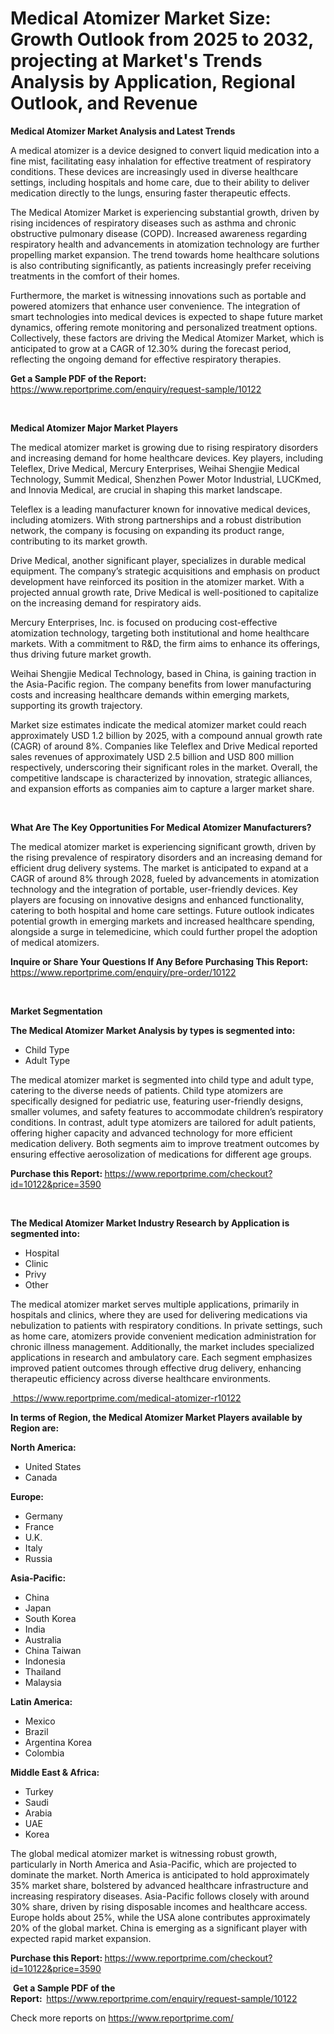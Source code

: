 <p><h1>Medical Atomizer Market Size: Growth Outlook from 2025 to 2032, projecting at Market's Trends Analysis by Application, Regional Outlook, and Revenue</h1></p><p><strong>Medical Atomizer Market Analysis and Latest Trends</strong></p>
<p><p>A medical atomizer is a device designed to convert liquid medication into a fine mist, facilitating easy inhalation for effective treatment of respiratory conditions. These devices are increasingly used in diverse healthcare settings, including hospitals and home care, due to their ability to deliver medication directly to the lungs, ensuring faster therapeutic effects.</p><p>The Medical Atomizer Market is experiencing substantial growth, driven by rising incidences of respiratory diseases such as asthma and chronic obstructive pulmonary disease (COPD). Increased awareness regarding respiratory health and advancements in atomization technology are further propelling market expansion. The trend towards home healthcare solutions is also contributing significantly, as patients increasingly prefer receiving treatments in the comfort of their homes.</p><p>Furthermore, the market is witnessing innovations such as portable and powered atomizers that enhance user convenience. The integration of smart technologies into medical devices is expected to shape future market dynamics, offering remote monitoring and personalized treatment options. Collectively, these factors are driving the Medical Atomizer Market, which is anticipated to grow at a CAGR of 12.30% during the forecast period, reflecting the ongoing demand for effective respiratory therapies.</p></p>
<p><strong>Get a Sample PDF of the Report:&nbsp;</strong> <a href="https://www.reportprime.com/enquiry/request-sample/10122?utm_campaign=2603&utm_medium=2&utm_source=Github&utm_content=ia&utm_term=20032025&utm_id=medical-atomizer">https://www.reportprime.com/enquiry/request-sample/10122</a></p>
<p>&nbsp;</p>
<p><strong>Medical Atomizer Major Market Players</strong></p>
<p><p>The medical atomizer market is growing due to rising respiratory disorders and increasing demand for home healthcare devices. Key players, including Teleflex, Drive Medical, Mercury Enterprises, Weihai Shengjie Medical Technology, Summit Medical, Shenzhen Power Motor Industrial, LUCKmed, and Innovia Medical, are crucial in shaping this market landscape.</p><p>Teleflex is a leading manufacturer known for innovative medical devices, including atomizers. With strong partnerships and a robust distribution network, the company is focusing on expanding its product range, contributing to its market growth.</p><p>Drive Medical, another significant player, specializes in durable medical equipment. The company’s strategic acquisitions and emphasis on product development have reinforced its position in the atomizer market. With a projected annual growth rate, Drive Medical is well-positioned to capitalize on the increasing demand for respiratory aids.</p><p>Mercury Enterprises, Inc. is focused on producing cost-effective atomization technology, targeting both institutional and home healthcare markets. With a commitment to R&D, the firm aims to enhance its offerings, thus driving future market growth.</p><p>Weihai Shengjie Medical Technology, based in China, is gaining traction in the Asia-Pacific region. The company benefits from lower manufacturing costs and increasing healthcare demands within emerging markets, supporting its growth trajectory.</p><p>Market size estimates indicate the medical atomizer market could reach approximately USD 1.2 billion by 2025, with a compound annual growth rate (CAGR) of around 8%. Companies like Teleflex and Drive Medical reported sales revenues of approximately USD 2.5 billion and USD 800 million respectively, underscoring their significant roles in the market. Overall, the competitive landscape is characterized by innovation, strategic alliances, and expansion efforts as companies aim to capture a larger market share.</p></p>
<p>&nbsp;</p>
<p><strong>What Are The Key Opportunities For Medical Atomizer Manufacturers?</strong></p>
<p><p>The medical atomizer market is experiencing significant growth, driven by the rising prevalence of respiratory disorders and an increasing demand for efficient drug delivery systems. The market is anticipated to expand at a CAGR of around 8% through 2028, fueled by advancements in atomization technology and the integration of portable, user-friendly devices. Key players are focusing on innovative designs and enhanced functionality, catering to both hospital and home care settings. Future outlook indicates potential growth in emerging markets and increased healthcare spending, alongside a surge in telemedicine, which could further propel the adoption of medical atomizers.</p></p>
<p><strong>Inquire or Share Your Questions If Any Before Purchasing This Report:</strong> <a href="https://www.reportprime.com/enquiry/pre-order/10122?utm_campaign=2603&utm_medium=2&utm_source=Github&utm_content=ia&utm_term=20032025&utm_id=medical-atomizer">https://www.reportprime.com/enquiry/pre-order/10122</a></p>
<p>&nbsp;</p>
<p><strong>Market Segmentation</strong></p>
<p><strong>The Medical Atomizer Market Analysis by types is segmented into:</strong></p>
<p><ul><li>Child Type</li><li>Adult Type</li></ul></p>
<p><p>The medical atomizer market is segmented into child type and adult type, catering to the diverse needs of patients. Child type atomizers are specifically designed for pediatric use, featuring user-friendly designs, smaller volumes, and safety features to accommodate children’s respiratory conditions. In contrast, adult type atomizers are tailored for adult patients, offering higher capacity and advanced technology for more efficient medication delivery. Both segments aim to improve treatment outcomes by ensuring effective aerosolization of medications for different age groups.</p></p>
<p><strong>Purchase this Report:&nbsp;</strong><a href="https://www.reportprime.com/checkout?id=10122&price=3590&utm_campaign=2603&utm_medium=2&utm_source=Github&utm_content=ia&utm_term=20032025&utm_id=medical-atomizer">https://www.reportprime.com/checkout?id=10122&price=3590</a></p>
<p>&nbsp;</p>
<p><strong>The Medical Atomizer Market Industry Research by Application is segmented into:</strong></p>
<p><ul><li>Hospital</li><li>Clinic</li><li>Privy</li><li>Other</li></ul></p>
<p><p>The medical atomizer market serves multiple applications, primarily in hospitals and clinics, where they are used for delivering medications via nebulization to patients with respiratory conditions. In private settings, such as home care, atomizers provide convenient medication administration for chronic illness management. Additionally, the market includes specialized applications in research and ambulatory care. Each segment emphasizes improved patient outcomes through effective drug delivery, enhancing therapeutic efficiency across diverse healthcare environments.</p></p>
<p><a href="https://www.reportprime.com/medical-atomizer-r10122?utm_campaign=2603&utm_medium=2&utm_source=Github&utm_content=ia&utm_term=20032025&utm_id=medical-atomizer">&nbsp;https://www.reportprime.com/medical-atomizer-r10122</a></p>
<p><strong>In terms of Region, the Medical Atomizer Market Players available by Region are:</strong></p>
<p>
    <p> <strong> North America: </strong>
        <ul>
            <li>United States</li>
            <li>Canada</li>
        </ul>
        </p> 
    <p> <strong> Europe: </strong>
        <ul>
            <li>Germany</li>
            <li>France</li>
            <li>U.K.</li>
            <li>Italy</li>
            <li>Russia</li>
        </ul>
        </p> 
    <p> <strong> Asia-Pacific: </strong>
        <ul>
            <li>China</li>
            <li>Japan</li>
            <li>South Korea</li>
            <li>India</li>
            <li>Australia</li>
            <li>China Taiwan</li>
            <li>Indonesia</li>
            <li>Thailand</li>
            <li>Malaysia</li>
        </ul>
        </p> 
    <p> <strong> Latin America: </strong>
        <ul>
            <li>Mexico</li>
            <li>Brazil</li>
            <li>Argentina Korea</li>
            <li>Colombia</li>
        </ul>
        </p> 
    <p> <strong> Middle East & Africa: </strong>
        <ul>
            <li>Turkey</li>
            <li>Saudi</li>
            <li>Arabia</li>
            <li>UAE</li>
            <li>Korea</li>
        </ul>
    </p>
    </p>
<p><p>The global medical atomizer market is witnessing robust growth, particularly in North America and Asia-Pacific, which are projected to dominate the market. North America is anticipated to hold approximately 35% market share, bolstered by advanced healthcare infrastructure and increasing respiratory diseases. Asia-Pacific follows closely with around 30% share, driven by rising disposable incomes and healthcare access. Europe holds about 25%, while the USA alone contributes approximately 20% of the global market. China is emerging as a significant player with expected rapid market expansion.</p></p>
<p><strong>Purchase this Report: </strong><a href="https://www.reportprime.com/checkout?id=10122&price=3590&utm_campaign=2603&utm_medium=2&utm_source=Github&utm_content=ia&utm_term=20032025&utm_id=medical-atomizer">https://www.reportprime.com/checkout?id=10122&price=3590</a></p>
<p>&nbsp;<strong>Get a Sample PDF of the Report:&nbsp;&nbsp;</strong><a href="https://www.reportprime.com/enquiry/request-sample/10122?utm_campaign=2603&utm_medium=2&utm_source=Github&utm_content=ia&utm_term=20032025&utm_id=medical-atomizer">https://www.reportprime.com/enquiry/request-sample/10122</a></p>
<p><strong></strong></p>
<p>Check more reports on <a href="https://www.reportprime.com/?utm_campaign=2603&utm_medium=2&utm_source=Github&utm_content=ia&utm_term=20032025&utm_id=medical-atomizer">https://www.reportprime.com/</a></p>